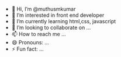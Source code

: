 - 👋 Hi, I’m @muthusmkumar
- 👀 I’m interested in front end developer 
- 🌱 I’m currently learning html,css, javascript 
- 💞️ I’m looking to collaborate on ...
- 📫 How to reach me ...
- 😄 Pronouns: ...
- ⚡ Fun fact: ...

<!---
muthusmkumar2003/muthusmkumar2003 is a ✨ special ✨ repository because its `README.md` (this file) appears on your GitHub profile.
You can click the Preview link to take a look at your changes.
--->
